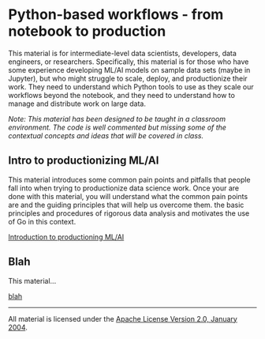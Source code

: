 # Python-based workflows - from notebook to production

This material is for intermediate-level data scientists, developers, data engineers, or researchers. Specifically, this material is for those who have some experience developing ML/AI models on sample data sets (maybe in Jupyter), but who might struggle to scale, deploy, and productionize their work. They need to understand which Python tools to use as they scale our workflows beyond the notebook, and they need to understand how to manage and distribute work on large data.

*Note: This material has been designed to be taught in a classroom environment. The code is well commented but missing some of the contextual concepts and ideas that will be covered in class.*

## Intro to productionizing ML/AI 

This material introduces some common pain points and pitfalls that people fall into when trying to productionize data science work. Once your are done with this material, you will understand what the common pain points are and the guiding principles that will help us overcome them.  the basic principles and procedures of rigorous data analysis and motivates the use of Go in this context.   

[Introduction to productioning ML/AI](introduction/README.md)

## Blah

This material...

[blah](blah)


___
All material is licensed under the [Apache License Version 2.0, January 2004](http://www.apache.org/licenses/LICENSE-2.0).

